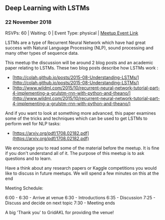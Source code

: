 ## Deep Learning with LSTMs
### 22 November 2018
RSVPs: 60 | Waiting: 0 | Event Type: physical | [Meetup Event Link](https://www.meetup.com/Data-Science-Discussion-Auckland/events/253689786)

LSTMs are a type of Recurrent Neural Network which have had great success with Natural Language Processing (NLP), sound processing and many other types of sequence data.

This meetup the discussion will be around 2 blog posts and an academic paper relating to LSTMs. These two blog posts describe how LSTMs work :
- [http://colah.github.io/posts/2015-08-Understanding-LSTMs/](http://colah.github.io/posts/2015-08-Understanding-LSTMs/)
- [http://www.wildml.com/2015/10/recurrent-neural-network-tutorial-part-4-implementing-a-grulstm-rnn-with-python-and-theano/](http://www.wildml.com/2015/10/recurrent-neural-network-tutorial-part-4-implementing-a-grulstm-rnn-with-python-and-theano/)

And if you want to look at something more advanced, this paper examines some of the tricks and techniques which can be used to get LSTMs to perform well for NLP tasks:
- [https://arxiv.org/pdf/1708.02182.pdf](https://arxiv.org/pdf/1708.02182.pdf)

We encourage you to read some of the material before the meetup. It is fine if you don't understand all of it. The purpose of this meetup is to ask questions and to learn.

Have a think about any research papers or Kaggle competitions you would like to discuss in future meetups. We will spend a few minutes on this at the end

Meeting Schedule:

6:00 - 6:30 - Arrive at venue
6:30 - Introductions
6:35 - Discussion
7:25 - Discuss and decide on next topic
7:30 - Meeting ends

A big 'Thank you' to GridAKL for providing the venue!
